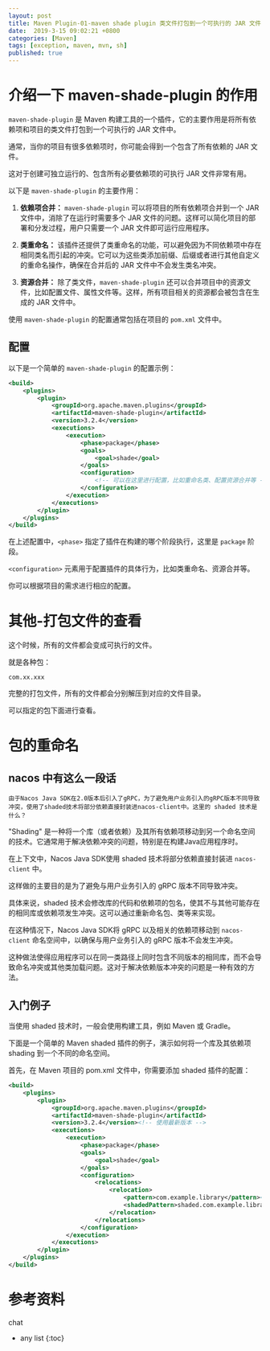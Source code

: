 ```yaml
---
layout: post
title: Maven Plugin-01-maven shade plugin 类文件打包到一个可执行的 JAR 文件中
date:  2019-3-15 09:02:21 +0800
categories: [Maven]
tags: [exception, maven, mvn, sh]
published: true
---
```


# 介绍一下 maven-shade-plugin 的作用

`maven-shade-plugin` 是 Maven 构建工具的一个插件，它的主要作用是将所有依赖项和项目的类文件打包到一个可执行的 JAR 文件中。

通常，当你的项目有很多依赖项时，你可能会得到一个包含了所有依赖的 JAR 文件。

这对于创建可独立运行的、包含所有必要依赖项的可执行 JAR 文件非常有用。

以下是 `maven-shade-plugin` 的主要作用：

1. **依赖项合并：** `maven-shade-plugin` 可以将项目的所有依赖项合并到一个 JAR 文件中，消除了在运行时需要多个 JAR 文件的问题。这样可以简化项目的部署和分发过程，用户只需要一个 JAR 文件即可运行应用程序。

2. **类重命名：** 该插件还提供了类重命名的功能，可以避免因为不同依赖项中存在相同类名而引起的冲突。它可以为这些类添加前缀、后缀或者进行其他自定义的重命名操作，确保在合并后的 JAR 文件中不会发生类名冲突。

3. **资源合并：** 除了类文件，`maven-shade-plugin` 还可以合并项目中的资源文件，比如配置文件、属性文件等。这样，所有项目相关的资源都会被包含在生成的 JAR 文件中。

使用 `maven-shade-plugin` 的配置通常包括在项目的 `pom.xml` 文件中。

## 配置

以下是一个简单的 `maven-shade-plugin` 的配置示例：

```xml
<build>
    <plugins>
        <plugin>
            <groupId>org.apache.maven.plugins</groupId>
            <artifactId>maven-shade-plugin</artifactId>
            <version>3.2.4</version>
            <executions>
                <execution>
                    <phase>package</phase>
                    <goals>
                        <goal>shade</goal>
                    </goals>
                    <configuration>
                        <!-- 可以在这里进行配置，比如重命名类、配置资源合并等 -->
                    </configuration>
                </execution>
            </executions>
        </plugin>
    </plugins>
</build>
```

在上述配置中，`<phase>` 指定了插件在构建的哪个阶段执行，这里是 `package` 阶段。

`<configuration>` 元素用于配置插件的具体行为，比如类重命名、资源合并等。

你可以根据项目的需求进行相应的配置。

# 其他-打包文件的查看

这个时候，所有的文件都会变成可执行的文件。

就是各种包：

```
com.xx.xxx
```

完整的打包文件，所有的文件都会分别解压到对应的文件目录。

可以指定的包下面进行查看。


# 包的重命名

## nacos 中有这么一段话

```
由于Nacos Java SDK在2.0版本后引入了gRPC，为了避免用户业务引入的gRPC版本不同导致冲突，使用了shaded技术将部分依赖直接封装进nacos-client中。这里的 shaded 技术是什么？
```

"Shading" 是一种将一个库（或者依赖）及其所有依赖项移动到另一个命名空间的技术。它通常用于解决依赖冲突的问题，特别是在构建Java应用程序时。

在上下文中，Nacos Java SDK使用 shaded 技术将部分依赖直接封装进 `nacos-client` 中。

这样做的主要目的是为了避免与用户业务引入的 gRPC 版本不同导致冲突。

具体来说，shaded 技术会修改库的代码和依赖项的包名，使其不与其他可能存在的相同库或依赖项发生冲突。这可以通过重新命名包、类等来实现。

在这种情况下，Nacos Java SDK将 gRPC 以及相关的依赖项移动到 `nacos-client` 命名空间中，以确保与用户业务引入的 gRPC 版本不会发生冲突。

这种做法使得应用程序可以在同一类路径上同时包含不同版本的相同库，而不会导致命名冲突或其他类加载问题。这对于解决依赖版本冲突的问题是一种有效的方法。

## 入门例子

当使用 shaded 技术时，一般会使用构建工具，例如 Maven 或 Gradle。

下面是一个简单的 Maven shaded 插件的例子，演示如何将一个库及其依赖项 shading 到一个不同的命名空间。

首先，在 Maven 项目的 pom.xml 文件中，你需要添加 shaded 插件的配置：

```xml
<build>
    <plugins>
        <plugin>
            <groupId>org.apache.maven.plugins</groupId>
            <artifactId>maven-shade-plugin</artifactId>
            <version>3.2.4</version><!-- 使用最新版本 -->
            <executions>
                <execution>
                    <phase>package</phase>
                    <goals>
                        <goal>shade</goal>
                    </goals>
                    <configuration>
                        <relocations>
                            <relocation>
                                <pattern>com.example.library</pattern><!-- 原始库的包名 -->
                                <shadedPattern>shaded.com.example.library</shadedPattern><!-- 新的命名空间 -->
                            </relocation>
                        </relocations>
                    </configuration>
                </execution>
            </executions>
        </plugin>
    </plugins>
</build>
```

# 参考资料 

chat

* any list
{:toc}